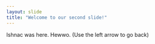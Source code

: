 ```yaml
---
layout: slide
title: "Welcome to our second slide!"
---
```

Ishnac was here. 
Hewwo.
(Use the left arrow to go back)

